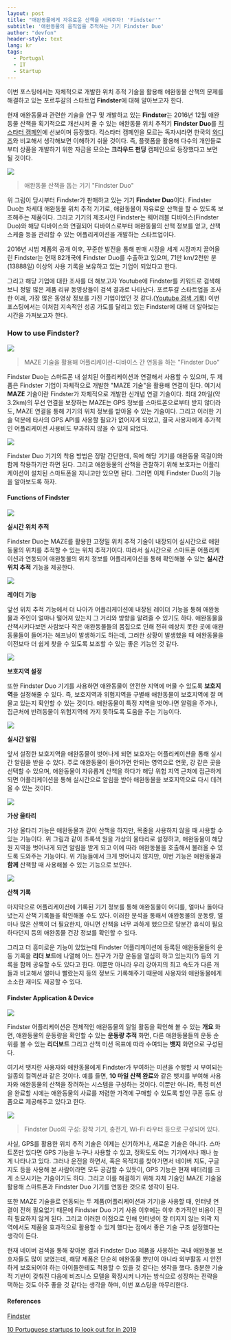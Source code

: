 ```yaml
---
layout: post
title: "애완동물에게 자유로운 산책을 시켜주자! 'Findster'"
subtitle: '애완동물의 움직임을 추적하는 기기 Findster Duo'
author: "devfon"
header-style: text
lang: kr
tags:
  - Portugal
  - IT
  - Startup
---
```


이번 포스팅에서는 자체적으로 개발한 위치 추적 기술을 활용해 애완동물 산책의 문제를 해결하고 있는 포르투갈의 스타트업 **Findster**에 대해 알아보고자 한다.

현재 애완동물과 관련한 기술을 연구 및 개발하고 있는 **Findster**는 2016년 12월 애완동물 산책을 획기적으로 개선시켜 줄 수 있는 애완동물 위치 추적기 **Findster Duo**를 [킥스타터 캠페인](https://www.kickstarter.com/discover)에 선보이며 등장했다. 킥스타터 캠페인을 모르는 독자시라면 한국의 [와디즈](https://www.wadiz.kr/)와 비교해서 생각해보면 이해하기 쉬울 것이다. 즉, 플랫폼을 활용해 다수의 개인들로부터 상품을 개발하기 위한 자금을 모으는 **크라우드 펀딩** 캠페인으로 등장했다고 보면 될 것이다.

![](/img/in-post/device.png)
> 애완동물 산책을 돕는 기기 "Findster Duo"

위 그림이 당시부터 Findster가 판매하고 있는 기기 **Findster Duo**이다. Findster Duo는 차세대 애완동물 위치 추적 기기로, 애완동물이 자유로운 산책을 할 수 있도록 보조해주는 제품이다. 그리고 기기의 제조사인 Findster는 웨어러블 디바이스(Findster Duo)와 해당 디바이스와 연결되어 디바이스로부터 애완동물의 산책 정보를 얻고, 산책 스케줄 등을 관리할 수 있는 어플리케이션을 개발하는 스타트업이다.

2016년 시범 제품의 공개 이후, 꾸준한 발전을 통해 판매 시장을 세계 시장까지 끌어올린 Findster는 현재 82개국에 Findster Duo를 수출하고 있으며, 71만 km/2천만 분(13888일) 이상의 사용 기록을 보유하고 있는 기업이 되었다고 한다. 

그리고 해당 기업에 대한 조사를 더 해보고자 Youtube에 Findster를 키워드로 검색해보니 정말 많은 제품 리뷰 동영상들이 검색 결과로 나타났다. 포르투갈 스타트업을 조사한 이래, 가장 많은 동영상 정보를 가진 기업이었던 것 같다.([Youtube 검색 기록](https://www.youtube.com/results?search_query=findster)) 이번 포스팅에서는 이처럼 지속적인 성공 가도를 달리고 있는 Findster에 대해 더 알아보는 시간을 가져보고자 한다.


### How to use Findster?
![](/img/in-post/maze.png)
> MAZE 기술을 활용해 어플리케이션-디바이스 간 연동을 하는 "Findster Duo"

Findster Duo는 스마트폰 내 설치된 어플리케이션과 연결해서 사용할 수 있으며, 두 제품은 Findster 기업이 자체적으로 개발한 "MAZE 기술"을 활용해 연결이 된다. 여기서 **MAZE** 기술이란 Findster가 자체적으로 개발한 신개념 연결 기술이다. 최대 2마일(약 3.2km)의 무선 연결을 보장하는 MAZE는 GPS 정보를 스마트폰으로부터 받지 않더라도, MAZE 연결을 통해 기기의 위치 정보를 받아올 수 있는 기술이다. 그리고 이러한 기술 덕분에 타사의 GPS API를 사용할 필요가 없어지게 되었고, 결국 사용자에게 추가적인 어플리케이션 사용비도 부과하지 않을 수 있게 되었다.

![](/img/in-post/findster_wear.png)

Findster Duo 기기의 착용 방법은 정말 간단한데, 목에 해당 기기를 애완동물 목걸이와 함께 착용하기만 하면 된다. 그리고 애완동물의 산책을 관찰하기 위해 보호자는 어플리케이션이 설치된 스마트폰을 지니고만 있으면 된다. 그러면 이제 Findster Duo의 기능을 알아보도록 하자.


#### Functions of Findster
![](/img/in-post/find_gps.png)

**실시간 위치 추적** 

Findster Duo는 MAZE를 활용한 고정밀 위치 추적 기술이 내장되어 실시간으로 애완동물의 위치를 추적할 수 있는 위치 추적기이다. 따라서 실시간으로 스마트폰 어플리케이션과 연동되어 애완동물의 위치 정보를 어플리케이션을 통해 확인해볼 수 있는 **실시간 위치 추적** 기능을 제공한다.

![](/img/in-post/radar.png)

**레이더 기능**

앞선 위치 추적 기능에서 더 나아가 어플리케이션에 내장된 레이더 기능을 통해 애완동물과 주인이 얼마나 떨어져 있는지 그 거리와 방향을 알려줄 수 있기도 하다. 애완동물을 산책시키다보면 사람보다 작은 애완동물들의 몸집으로 인해 전혀 예상치 못한 곳에 애완동물들이 들어가는 해프닝이 발생하기도 하는데, 그러한 상황이 발생했을 때 애완동물을 이전보다 더 쉽게 찾을 수 있도록 보조할 수 있는 좋은 기능인 것 같다.

![](/img/in-post/fence.png)

**보호지역 설정**

또한 Findster Duo 기기를 사용하면 애완동물이 안전한 지역에 머물 수 있도록 **보호지역**을 설정해줄 수 있다. 즉, 보호지역과 위험지역을 구별해 애완동물이 보호지역에 잘 머물고 있는지 확인할 수 있는 것이다. 애완동물이 특정 지역을 벗어나면 알림을 주거나, 집근처에 반려동물이 위험지역에 가지 못하도록 도움을 주는 기능이다.

![](/img/in-post/alert.png)

**실시간 알림**

앞서 설정한 보호지역을 애완동물이 벗어나게 되면 보호자는 어플리케이션을 통해 실시간 알림을 받을 수 있다. 주로 애완동물이 들어가면 안되는 영역으로 연못, 강 같은 곳을 선택할 수 있으며, 애완동물이 자유롭게 산책을 하다가 해당 위험 지역 근처에 접근하게 되면 어플리케이션을 통해 실시간으로 알림을 받아 애완동물을 보호지역으로 다시 데려올 수 있는 것이다.

![](/img/in-post/vl.png)

**가상 울타리**

가상 울타리 기능은 애완동물과 같이 산책을 하지만, 목줄을 사용하지 않을 때 사용할 수 있는 기능이다. 위 그림과 같이 초록색 원을 가상의 울타리로 설정하고, 애완동물이 해당 원 지역을 벗어나게 되면 알림을 받게 되고 이에 따라 애완동물을 호출해서 불러올 수 있도록 도와주는 기능이다. 위 기능들에서 크게 벗어나지 않지만, 이번 기능은 애완동물과 **함께** 산책할 때 사용해볼 수 있는 기능으로 보인다.

![](/img/in-post/history.png)

**산책 기록**

마지막으로 어플리케이션에 기록된 기기 정보를 통해 애완동물이 어디를, 얼마나 돌아다녔는지 산책 기록들을 확인해볼 수도 있다. 이러한 분석을 통해서 애완동물의 운동량, 얼마나 많은 산책이 더 필요한지, 아니면 산책을 너무 과하게 했으므로 당분간 휴식이 필요하다던지 등의 애완동물 건강 정보를 확인할 수 있다.

그리고 더 흥미로운 기능이 있었는데 Findster 어플리케이션에 등록된 애완동물들의 운동 기록을 **리더 보드**에 나열해 어느 친구가 가장 운동을 열심히 하고 있는지(?) 등의 기록을 함께 공유할 수도 있다고 한다. 이뿐만 아니라 우리 강아지의 최고 속도가 다른 개들과 비교해서 얼마나 빨랐는지 등의 정보도 기록해주기 때문에 사용자와 애완동물에게 소소한 재미도 제공할 수 있다.


#### Findster Application & Device
![](/img/in-post/findapp.png)

Findster 어플리케이션은 전체적인 애완동물의 일일 활동을 확인해 볼 수 있는 **개요** 화면, 애완동물의 운동량을 확인할 수 있는 **운동량 추적** 화면, 다른 애완동물들의 운동 순위를 볼 수 있는 **리더보드** 그리고 산책 미션 목표에 따라 수여되는 **뱃지** 화면으로 구성된다.

여기서 뱃지란 사용자와 애완동물에게 Findster가 부여하는 미션을 수행할 시 부여되는 일종의 컬렉션과 같은 것이다. 예를 들면, **10 마일 산책 완료**와 같은 뱃지를 부여해 사용자와 애완동물의 산책을 장려하는 시스템을 구성하는 것이다. 이뿐만 아니라, 특정 미션을 완료할 시에는 애완동물의 사료를 저렴한 가격에 구매할 수 있도록 할인 쿠폰 등도 상품으로 제공해주고 있다고 한다.

![](/img/in-post/dv2.png)
> Findster Duo의 구성: 장착 기기, 충전기, Wi-Fi 라우터 등으로 구성되어 있다.

사실, GPS를 활용한 위치 추적 기술은 이제는 신기하거나, 새로운 기술은 아니다. 스마트폰만 있다면 GPS 기능을 누구나 사용할 수 있고, 정확도도 어느 기기에서나 꽤나 높게 나타나고 있다. 그러나 운전을 하면서, 혹은 목적지를 찾아가면서 네이버 지도, 구글 지도 등을 사용해 본 사람이라면 모두 공감할 수 있듯이, GPS 기능은 현재 배터리를 크게 소모시키는 기술이기도 하다. 그리고 이를 해결하기 위해 자체 기술인 MAZE 기술을 활용해 스마트폰과 Findster Duo 기기를 연동한 것으로 생각이 된다.

또한 MAZE 기술을로 연동되는 두 제품(어플리케이션과 기기)을 사용할 때, 인터넷 연결이 전혀 필요없기 때문에 Findster Duo 기기 사용 이후에는 이후 추가적인 비용이 전혀 필요하지 않게 된다. 그리고 이러한 이점으로 인해 인터넷이 잘 터지지 않는 외곽 지역에서도 제품을 효과적으로 활용할 수 있게 했다는 점에서 좋은 기술 구조 설정했다는 생각이 든다.

현재 네이버 검색을 통해 찾아본 결과 Findster Duo 제품을 사용하는 국내 애완동물 보호자들도 많이 보였는데, 해당 제품은 단순히 애완동물 뿐만이 아니라 외부활동 시 안전하게 보호되어야 하는 아이들한테도 적용할 수 있을 것 같다는 생각을 했다. 충분한 기술적 기반이 갖춰진 다음에 비즈니스 모델을 확장시켜 나가는 방식으로 성장하는 전략을 택하는 것도 아주 좋을 것 같다는 생각을 하며, 이번 포스팅을 마무리한다.

#### References
[Findster](https://getfindster.com/)

[10 Portuguese startups to look out for in 2019](https://www.eu-startups.com/2019/02/10-portuguese-startups-to-look-out-for-in-2019/)